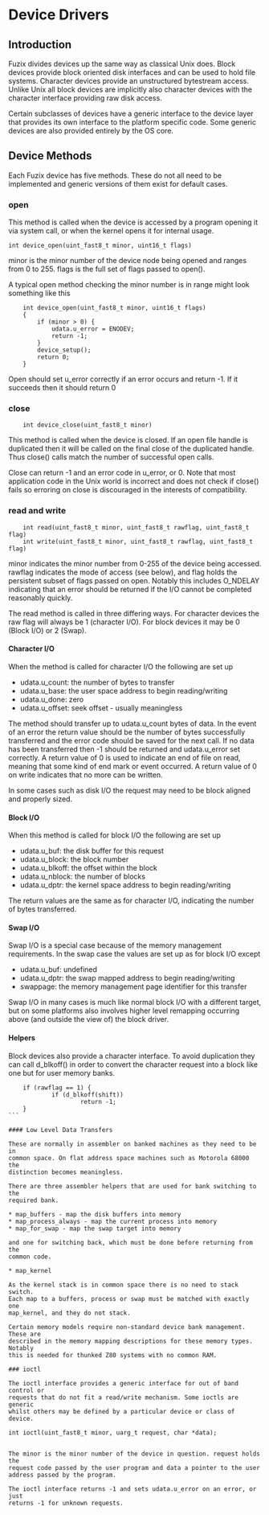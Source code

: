 # Device Drivers

## Introduction

Fuzix divides devices up the same way as classical Unix does. Block devices
provide block oriented disk interfaces and can be used to hold file systems.
Character devices provide an unstructured bytestream access. Unlike Unix all
block devices are implicitly also character devices with the character
interface providing raw disk access.

Certain subclasses of devices have a generic interface to the device layer
that provides its own interface to the platform specific code. Some generic
devices are also provided entirely by the OS core.

## Device Methods

Each Fuzix device has five methods. These do not all need to be implemented
and generic versions of them exist for default cases.

### open

This method is called when the device is accessed by a program opening it
via system call, or when the kernel opens it for internal usage. 

```
int device_open(uint_fast8_t minor, uint16_t flags)
````

minor is the minor number of the device node being opened and ranges from 0
to 255. flags is the full set of flags passed to open().

A typical open method checking the minor number is in range might look
something like this

````
    int device_open(uint_fast8_t minor, uint16_t flags)
    {
        if (minor > 0) {
            udata.u_error = ENODEV;
            return -1;
        }
        device_setup();
        return 0;
    }
````

Open should set u_error correctly if an error occurs and return -1. If it
succeeds then it should return 0

### close
````
    int device_close(uint_fast8_t minor)
````
This method is called when the device is closed. If an open file handle is
duplicated then it will be called on the final close of the duplicated
handle. Thus close() calls match the number of successful open calls.

Close can return -1 and an error code in u_error, or 0. Note that most
application code in the Unix world is incorrect and does not check if close()
fails so erroring on close is discouraged in the interests of compatibility.

### read and write
````
    int read(uint_fast8_t minor, uint_fast8_t rawflag, uint_fast8_t flag)
    int write(uint_fast8_t minor, uint_fast8_t rawflag, uint_fast8_t flag)
````
minor indicates the minor number from 0-255 of the device being accessed.
rawflag indicates the mode of access (see below), and flag holds the
persistent subset of flags passed on open. Notably this includes O_NDELAY
indicating that an error should be returned if the I/O cannot be completed
reasonably quickly.

The read method is called in three differing ways. For character devices
the raw flag will always be 1 (character I/O). For block devices it may be
0 (Block I/O) or 2 (Swap).


#### Character I/O

When the method is called for character I/O the following are set up

* udata.u_count: the number of bytes to transfer
* udata.u_base: the user space address to begin reading/writing
* udata.u_done: zero
* udata.u_offset: seek offset - usually meaningless

The method should transfer up to udata.u_count bytes of data. In the event
of an error the return value should be the number of bytes successfully
transferred and the error code should be saved for the next call. If no data
has been transferred then -1 should be returned and udata.u_error set
correctly. A return value of 0 is used to indicate an end of file on read,
meaning that some kind of end mark or event occurred. A return value of 0 on
write indicates that no more can be written.

In some cases such as disk I/O the request may need to be block aligned and
properly sized.

#### Block I/O

When this method is called for block I/O the following are set up

* udata.u_buf: the disk buffer for this request
* udata.u_block: the block number
* udata.u_blkoff: the offset within the block
* udata.u_nblock: the number of blocks
* udata.u_dptr: the kernel space address to begin reading/writing

The return values are the same as for character I/O, indicating the number
of bytes transferred.

#### Swap I/O

Swap I/O is a special case because of the memory management requirements. In
the swap case the values are set up as for block I/O except

* udata.u_buf: undefined
* udata.u_dptr: the swap mapped address to begin reading/writing
* swappage: the memory management page identifier for this transfer

Swap I/O in many cases is much like normal block I/O with a different
target, but on some platforms also involves higher level remapping occurring
above (and outside the view of) the block driver.

#### Helpers

Block devices also provide a character interface. To avoid duplication they
can call d_blkoff() in order to convert the character request into a block
like one but for user memory banks.

````
    if (rawflag == 1) {
            if (d_blkoff(shift))
                    return -1;
    }
```

#### Low Level Data Transfers

These are normally in assembler on banked machines as they need to be in
common space. On flat address space machines such as Motorola 68000 the
distinction becomes meaningless.

There are three assembler helpers that are used for bank switching to the
required bank.

* map_buffers - map the disk buffers into memory
* map_process_always - map the current process into memory
* map_for_swap - map the swap target into memory

and one for switching back, which must be done before returning from the
common code.

* map_kernel

As the kernel stack is in common space there is no need to stack switch.
Each map to a buffers, process or swap must be matched with exactly one
map_kernel, and they do not stack.

Certain memory models require non-standard device bank management. These are
described in the memory mapping descriptions for these memory types. Notably
this is needed for thunked Z80 systems with no common RAM.

### ioctl

The ioctl interface provides a generic interface for out of band control or
requests that do not fit a read/write mechanism. Some ioctls are generic
whilst others may be defined by a particular device or class of device.

````
    int ioctl(uint_fast8_t minor, uarg_t request, char *data);
````

The minor is the minor number of the device in question. request holds the
request code passed by the user program and data a pointer to the user
address passed by the program.

The ioctl interface returns -1 and sets udata.u_error on an error, or just
returns -1 for unknown requests.

